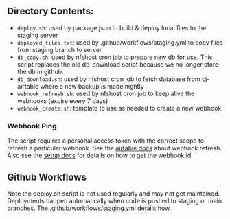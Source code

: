 
## Directory Contents:

- `deploy.sh`: used by package.json to build & deploy local files to the staging server
- `deployed_files.txt`: used by .github/workflows/staging.yml to copy files from staging branch to server
- `db_copy.sh`: used by nfshost cron job to prepare new db for use. This script replaces the old db_download script because we no longer store the db in github.
- `db_download.sh`: used by nfshost cron job to fetch database from cj-airtable where a new backup is made nightly
- `webhook_refresh.sh`: used by nfshost cron job to keep alive the webhooks (expire every 7 days)
- `webhook_create.sh`: template to use as needed to create a new webhook

### Webhook Ping

The script requires a personal access token with the correct scope to refresh a particular webhook.
See the [airtable docs](https://airtable.com/developers/web/api/refresh-a-webhook) about webhook refresh.
Also see the [setup docs](../docs/Dev_Setup.md) for details on how to get the webhook id.

## Github Workflows

Note the deploy.sh script is not used regularly and may not get maintained.
Deployments happen automatically when code is pushed to staging or main branches.
The [.github/workflows/staging.yml](../.github/workflows/staging.yml) details how.

